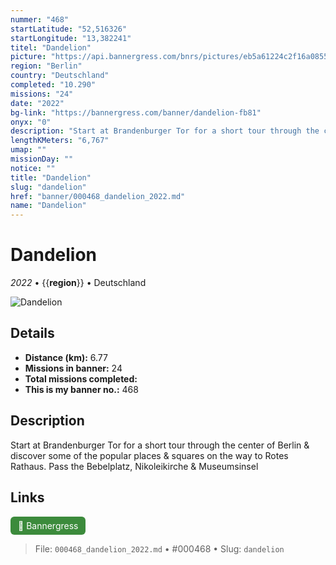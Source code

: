 ```yaml
---
nummer: "468"
startLatitude: "52,516326"
startLongitude: "13,382241"
titel: "Dandelion"
picture: "https://api.bannergress.com/bnrs/pictures/eb5a61224c2f16a08553a57e8f7b8b43"
region: "Berlin"
country: "Deutschland"
completed: "10.290"
missions: "24"
date: "2022"
bg-link: "https://bannergress.com/banner/dandelion-fb81"
onyx: "0"
description: "Start at Brandenburger Tor for a short tour through the center of Berlin & discover some of the popular places & squares on the way to Rotes Rathaus. Pass the Bebelplatz, Nikoleikirche & Museumsinsel"
lengthKMeters: "6,767"
umap: ""
missionDay: ""
notice: ""
title: "Dandelion"
slug: "dandelion"
href: "banner/000468_dandelion_2022.md"
name: "Dandelion"
---
```

# Dandelion

*2022* • {{__region__}} • Deutschland

![Dandelion](https://api.bannergress.com/bnrs/pictures/eb5a61224c2f16a08553a57e8f7b8b43)



## Details
- **Distance (km):** 6.77
- **Missions in banner:** 24
- **Total missions completed:** 
- **This is my banner no.:** 468



## Description
Start at Brandenburger Tor for a short tour through the center of Berlin & discover some of the popular places & squares on the way to Rotes Rathaus. Pass the Bebelplatz, Nikoleikirche & Museumsinsel



## Links
<a href="https://bannergress.com/banner/dandelion-fb81" target="_blank" style="display:inline-block;margin-right:8px;padding:6px 12px;background:#3c8b3c;color:#fff;text-decoration:none;border-radius:6px;">🔗 Bannergress</a>



> File: `000468_dandelion_2022.md` • #000468 • Slug: `dandelion`
